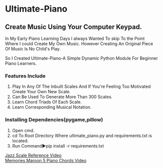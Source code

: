 # Ultimate-Piano
## Create Music Using Your Computer Keypad.

In My Early Piano Learning Days I always Wanted To skip To the Point Where I could Create My Own Music.
However Creating An Original Piece Of Music Is No Child's Play.

So I Created Ultimate-Piano-A Simple Dynamic Python Module For Beginner Piano Learners.

### Features Include
1. Play In Any Of The Inbuilt Scales And If You're Feeling Too Motivated Create Your Own New Scale.
2. Can Be Used To Generate More Than 300 Scales.
3. Learn Chord Triads Of Each Scale.
4. Learn Corresponding Musical Notation.

### Installing Dependencies(pygame,pillow)
1. Open cmd.
2. cd To Root Directory Where ultimate_piano.py and requirements.txt is located.
3. Run Command►pip install -r requirements.txt

<a href="https://www.youtube.com/watch?v=TBnsq5a0kbs" target="_blank">Jazz Scale Reference Video</a><br>
<a href="https://www.youtube.com/watch?v=tQGz43b4avc" target="_blank">Memories Maroon 5 Piano Chords Video</a>

